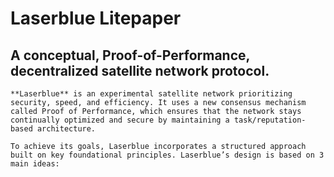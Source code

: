 # Laserblue Litepaper
## A conceptual, Proof-of-Performance, decentralized satellite network protocol.
    **Laserblue** is an experimental satellite network prioritizing security, speed, and efficiency. It uses a new consensus mechanism called Proof of Performance, which ensures that the network stays continually optimized and secure by maintaining a task/reputation-based architecture. 
	
    To achieve its goals, Laserblue incorporates a structured approach built on key foundational principles. Laserblue’s design is based on 3 main ideas:
